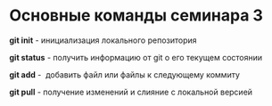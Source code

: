 # Основные команды семинара 3

**git init** - инициализация локального репозитория

**git status** - получить информацию от git о его текущем состоянии

**git add** -  добавить файл или файлы к следующему коммиту

 **git pull** - получение изменений и слияние с локальной версией
 